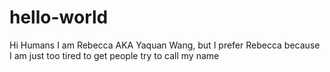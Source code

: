 # hello-world

Hi Humans
I am Rebecca AKA Yaquan Wang, but I prefer Rebecca because I am just too tired to get people try to call my name
